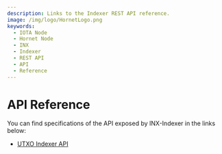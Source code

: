 ```yaml
---
description: Links to the Indexer REST API reference.
image: /img/logo/HornetLogo.png
keywords:
  - IOTA Node
  - Hornet Node
  - INX
  - Indexer
  - REST API
  - API
  - Reference
---
```


# API Reference

You can find specifications of the API exposed by INX-Indexer in the links below:

- [UTXO Indexer API](https://github.com/iotaledger/tips/blob/main/tips/TIP-0026/tip-0026.md)
